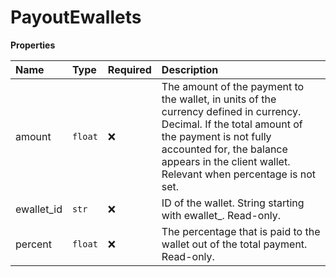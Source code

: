 # PayoutEwallets

**Properties**

| Name       | Type    | Required | Description                                                                                                                                                                                                                                   |
| :--------- | :------ | :------- | :-------------------------------------------------------------------------------------------------------------------------------------------------------------------------------------------------------------------------------------------- |
| amount     | `float` | ❌       | The amount of the payment to the wallet, in units of the currency defined in currency. Decimal. If the total amount of the payment is not fully accounted for, the balance appears in the client wallet. Relevant when percentage is not set. |
| ewallet_id | `str`   | ❌       | ID of the wallet. String starting with ewallet\_. Read-only.                                                                                                                                                                                  |
| percent    | `float` | ❌       | The percentage that is paid to the wallet out of the total payment. Read-only.                                                                                                                                                                |
